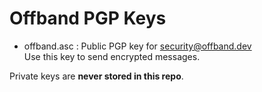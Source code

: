 # Offband PGP Keys

- offband.asc : Public PGP key for security@offband.dev  
  Use this key to send encrypted messages.

Private keys are **never stored in this repo**.
